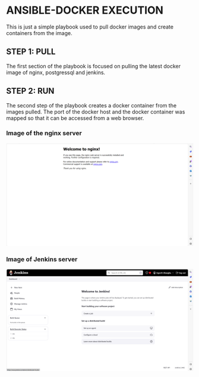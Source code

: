 # ANSIBLE-DOCKER EXECUTION

This is just a simple playbook used to pull docker images and create containers from the image.

## STEP 1: PULL
The first section of the playbook is focused on pulling the latest docker image of nginx, postgressql and jenkins.

## STEP 2: RUN
The second step of the playbook creates a docker container from the images pulled. The port of the docker host and the docker container was mapped so that it can be accessed from a web browser.

### Image of the nginx server
![nginx](./images/docker-nginx.png)

### Image of Jenkins server
![jenkins](./images/jenkins.png)



